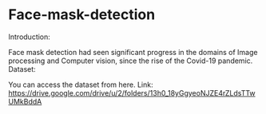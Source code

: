 # Face-mask-detection

Introduction:

Face mask detection had seen significant progress in the domains of Image processing and Computer vision, since the rise of the Covid-19 pandemic. 
Dataset: 

You can access the dataset from here. 
Link: https://drive.google.com/drive/u/2/folders/13h0_18yGgyeoNJZE4rZLdsTTwUMkBddA

